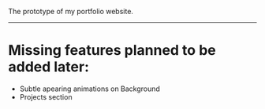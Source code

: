 The prototype of my portfolio website. 

***

# Missing features planned to be added later:

- Subtle apearing animations on Background
- Projects section